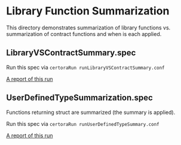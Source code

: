 # Library Function Summarization
This directory demonstrates summarization of library functions vs. summarization of contract functions and when is each applied.

## LibraryVSContractSummary.spec

Run this spec via
```certoraRun runLibraryVSContractSummary.conf```

[A report of this run](https://prover.certora.com/output/15800/e6d908d2545d4b58ac21aa775da729ac?anonymousKey=be788458e07d22409288376b7ebcab2d2c523edd)

## UserDefinedTypeSummarization.spec

Functions returning struct are summarized (the summary is applied).

Run this spec via 
```certoraRun runUserDefinedTypeSummary.conf```

[A report of this run](https://prover.certora.com/output/15800/92b993cf9ffd42f19c74bff917a44d98?anonymousKey=fab22a437a32abe4ae642beb06a410a9036d9736)
